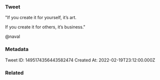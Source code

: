 ### Tweet
"If you create it for yourself, it’s art. 

If you create it for others, it’s business."

@naval

### Metadata
Tweet ID: 1495174356443582474
Created At: 2022-02-19T23:12:00.000Z

### Related

